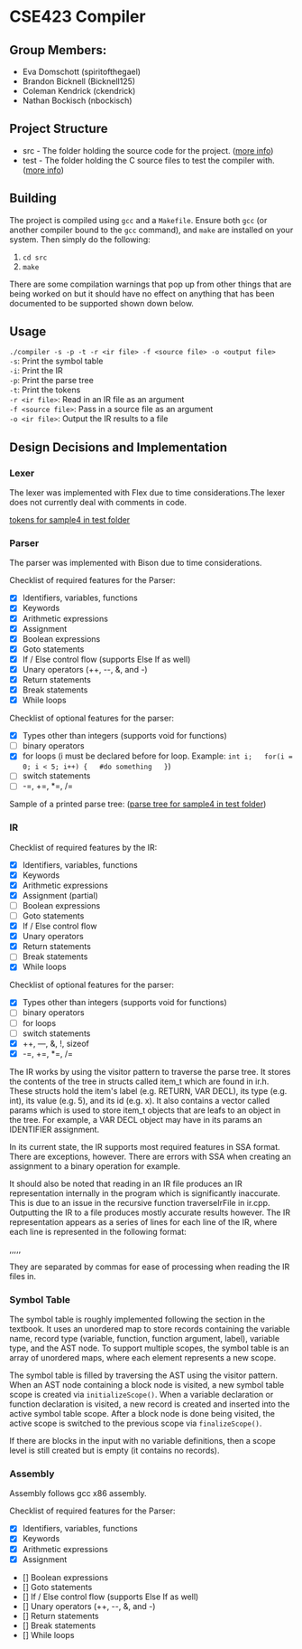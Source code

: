 # CSE423 Compiler
## Group Members:
* Eva Domschott (spiritofthegael)
* Brandon Bicknell (Bicknell125)
* Coleman Kendrick (ckendrick)
* Nathan Bockisch (nbockisch)

## Project Structure
* src - The folder holding the source code for the project. ([more info](docs/src.md))
* test - The folder holding the C source files to test the compiler with. ([more info](docs/test.md))

## Building
The project is compiled using `gcc` and a `Makefile`. Ensure both `gcc` (or another compiler bound to the `gcc` command), and `make` are installed on your system. Then simply do the following:
1. `cd src`
2. `make`

There are some compilation warnings that pop up from other things that are being worked on but it should have no effect on anything that has been documented to be supported shown down below. 

## Usage
`./compiler -s -p -t -r <ir file> -f <source file> -o <output file>`  
`-s`: Print the symbol table  
`-i`: Print the IR  
`-p`: Print the parse tree  
`-t`: Print the tokens  
`-r <ir file>`: Read in an IR file as an argument  
`-f <source file>`: Pass in a source file as an argument  
`-o <ir file>`: Output the IR results to a file  

## Design Decisions and Implementation
### Lexer
The lexer was implemented with Flex due to time considerations.The lexer does not currently deal with comments in code.

[tokens for sample4 in test folder](docs/tokens.txt) 

### Parser
The parser was implemented with Bison due to time considerations.

Checklist of required features for the Parser:
- [x] Identifiers, variables, functions
- [x] Keywords
- [x] Arithmetic expressions
- [x] Assignment
- [x] Boolean expressions
- [x] Goto statements
- [x] If / Else control flow (supports Else If as well)
- [x] Unary operators (++, --, &, and -)
- [x] Return statements
- [x] Break statements
- [x] While loops

Checklist of optional features for the parser:
- [x] Types other than integers (supports void for functions)
- [ ] binary operators
- [x] for loops (i must be declared before for loop. Example:
`int i;  
for(i = 0; i < 5; i++) {  
  #do something  
}`)  
- [ ] switch statements
- [ ] -=, +=, *=, /=

Sample of a printed parse tree: ([parse tree for sample4 in test folder](docs/parsetree.txt)) 

### IR
Checklist of required features by the IR:
- [x] Identifiers, variables, functions
- [x] Keywords
- [x] Arithmetic expressions
- [x] Assignment (partial)
- [ ] Boolean expressions
- [ ] Goto statements
- [x] If / Else control flow
- [x] Unary operators
- [x] Return statements
- [ ] Break statements
- [x] While loops

Checklist of optional features for the parser:
- [x] Types other than integers (supports void for functions)
- [ ] binary operators
- [ ] for loops
- [ ] switch statements
- [x] ++, —, &, !, sizeof
- [x] -=, +=, *=, /=

The IR works by using the visitor pattern to traverse the parse tree. It stores the contents of the tree in structs called item\_t which are found in ir.h. These structs hold the item's label (e.g. RETURN, VAR DECL), its type (e.g. int), its value (e.g. 5), and its id (e.g. x). It also contains a vector called params which is used to store item\_t objects that are leafs to an object in the tree. For example, a VAR DECL object may have in its params an IDENTIFIER assignment.

In its current state, the IR supports most required features in SSA format. There are exceptions, however. There are errors with SSA when creating an assignment to a binary operation for example. 

It should also be noted that reading in an IR file produces an IR representation internally in the program which is significantly inaccurate. This is due to an issue in the recursive function traverseIrFile in ir.cpp. Outputting the IR to a file produces mostly accurate results however. The IR representation appears as a series of lines for each line of the IR, where each line is represented in the following format:

<tree level>,<label>,<type>,<id>,<val>,

They are separated by commas for ease of processing when reading the IR files in.

### Symbol Table

The symbol table is roughly implemented following the section in the textbook. It uses an unordered map to store records containing the variable name, record type (variable, function, function argument, label), variable type, and the AST node. To support multiple scopes, the symbol table is an array of unordered maps, where each element represents a new scope.

The symbol table is filled by traversing the AST using the visitor pattern. When an AST node containing a block node is visited, a new symbol table scope is created via `initializeScope()`. When a variable declaration or function declaration is visited, a new record is created and inserted into the active symbol table scope. After a block node is done being visited, the active scope is switched to the previous scope via `finalizeScope()`.

If there are blocks in the input with no variable definitions, then a scope level is still created but is empty (it contains no records).

### Assembly
Assembly follows gcc x86 assembly. 

Checklist of required features for the Parser:
- [x] Identifiers, variables, functions
- [x] Keywords
- [x] Arithmetic expressions
- [x] Assignment
- [] Boolean expressions
- [] Goto statements
- [] If / Else control flow (supports Else If as well)
- [] Unary operators (++, --, &, and -)
- [] Return statements
- [] Break statements
- [] While loops
